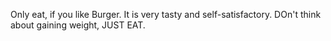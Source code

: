 Only eat, if you like Burger. It is very tasty and self-satisfactory. DOn't think about gaining weight, JUST EAT.